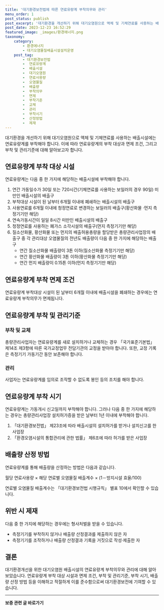 ```yaml
---
title: '대기환경보전법에 따른 연료유량계 부착의무와 관리'
menu_order: 1
post_status: publish
post_excerpt: '대기환경을 개선하기 위해 대기오염원으로 액체 및 기체연료를 사용하는 배출시설에는 연료유량계를 부착해야 합니다. 이에 따라 연료유량계의 부착 대상과 면제 조건, 그리고 부착 및 관리기준에 대해 알아보고자 합니다.'
post_date: 2023-12-23 16:52:29
featured_image: _images/환경에너지.png
taxonomy:
    category:
        - 환경에너지
        - 대기오염물질배출시설설치운영
    post_tag:
        - 대기환경보전법
        -  연료유량계
        -  배출시설
        -  대기오염원
        -  연료사용량
        -  오염물질
        -  배출량
        -  부착의무
        -  면제
        -  부착기준
        -  교체
        -  관리
        -  부착시기
        -  산정방법
        -  제재
---
```



대기환경을 개선하기 위해 대기오염원으로 액체 및 기체연료를 사용하는 배출시설에는 연료유량계를 부착해야 합니다. 이에 따라 연료유량계의 부착 대상과 면제 조건, 그리고 부착 및 관리기준에 대해 알아보고자 합니다.

## 연료유량계 부착 대상 시설

연료유량계는 다음 중 한 가지에 해당하는 배출시설에 부착해야 합니다.

1. 연간 가동일수가 30일 또는 720시간(기체연료를 사용하는 보일러의 경우 90일) 미만인 배출시설의 배출구
2. 부착대상 시설이 된 날부터 6개월 이내에 폐쇄하는 배출시설의 배출구
3. 사용연료를 6개월 이내에 청정연료로 변경하는 보일러의 배출구(황산화물 ·먼지 측정기기만 해당)
4. 연속가동시간이 일일 8시간 미만인 배출시설의 배출구
5. 청정연료를 사용하는 폐가스 소각시설의 배출구(먼지 측정기기만 해당)
6. 질소산화물, 황산화물 또는 먼지의 배출허용총량을 할당받은 총량관리사업장의 배출구 중 각 관리대상 오염물질의 전년도 배출량이 다음 중 한 가지에 해당하는 배출구
   - 연간 질소산화물 배출량이 3톤 이하(질소산화물 측정기기만 해당)
   - 연간 황산화물 배출량이 3톤 이하(황산화물 측정기기만 해당)
   - 연간 먼지 배출량이 0.15톤 이하(먼지 측정기기만 해당)

## 연료유량계 부착 면제 조건

연료유량계 부착대상 시설이 된 날부터 6개월 이내에 배출시설을 폐쇄하는 경우에는 연료유량계 부착의무가 면제됩니다.

## 연료유량계 부착 및 관리기준

### 부착 및 교체

총량관리사업자는 연료유량계를 새로 설치하거나 교체하는 경우 「국가표준기본법」 제14조 제3항에 따른 국가교정업무 전담기관의 교정을 받아야 합니다. 또한, 교정 기록은 측정기기 가동기간 동안 보존해야 합니다.

### 관리

사업자는 연료유량계를 임의로 조작할 수 없도록 봉인 등의 조치를 해야 합니다.

## 연료유량계 부착 시기

연료유량계는 가동개시 신고일까지 부착해야 합니다. 그러나 다음 중 한 가지에 해당하는 경우는 총량관리사업장 설치허가증을 받은 날부터 1년 이내에 부착해야 합니다.

1. 「대기환경보전법」 제23조에 따라 배출시설의 설치허가를 받거나 설치신고를 한 사업장
2. 「환경오염시설의 통합관리에 관한 법률」 제6조에 따라 허가를 받은 사업장

## 배출량 산정 방법

연료유량계를 통해 배출량을 산정하는 방법은 다음과 같습니다.

월당 연료사용량 × 해당 연료별 오염물질 배출계수 × (1－방지시설 효율/100)

연료별 오염물질 배출계수는 「대기환경보전법 시행규칙」 별표 10에서 확인할 수 있습니다.

## 위반 시 제재

다음 중 한 가지에 해당하는 경우에는 형사처벌을 받을 수 있습니다.

- 측정기기를 부착하지 않거나 배출량 산정결과를 제출하지 않은 자
- 측정기기를 조작하거나 배출량 산정결과 기록을 거짓으로 작성·제출한 자

## 결론

대기환경개선을 위한 대기오염원 배출시설의 연료유량계 부착의무와 관리에 대해 알아보았습니다. 연료유량계 부착 대상 시설과 면제 조건, 부착 및 관리기준, 부착 시기, 배출량 산정 방법 등을 이해하고 적절하게 이를 준수함으로써 대기환경보전에 기여할 수 있습니다.
<!-- wp:separator -->
<hr class="wp-block-separator has-alpha-channel-opacity"/>
<!-- /wp:separator -->

<!-- wp:group {"backgroundColor":"base","layout":{"type":"constrained"}} -->
<div class="wp-block-group has-base-background-color has-background"><!-- wp:paragraph {"align":"center","fontSize":"medium"} -->
<p class="has-text-align-center has-large-font-size"><strong>보증 관련 글 바로가기</strong></p>
<!-- /wp:paragraph -->


<!-- wp:latest-posts
{"categories":[{"id":13571,"count":19,"description":"","link":"https://uknowlaw.com/category/%eb%b3%b4%ec%a6%9d/","name":"보증","slug":"보증","taxonomy":"category","parent":0,"meta":[],"_links":{"self":[{"href":"https://uknowlaw.com/wp-json/wp/v2/categories/13571"}],"collection":[{"href":"https://uknowlaw.com/wp-json/wp/v2/categories"}],"about":[{"href":"https://uknowlaw.com/wp-json/wp/v2/taxonomies/category"}],"wp:post_type":[{"href":"https://uknowlaw.com/wp-json/wp/v2/posts?categories=13571"}],"curies":[{"name":"wp","href":"https://api.w.org/{rel}","templated":true}]}}],"postsToShow":100,"excerptLength":28,"postLayout":"grid","columns":2,"featuredImageAlign":"left","featuredImageSizeSlug":"large","fontSize":"small"} /--></div>
<!-- /wp:group -->